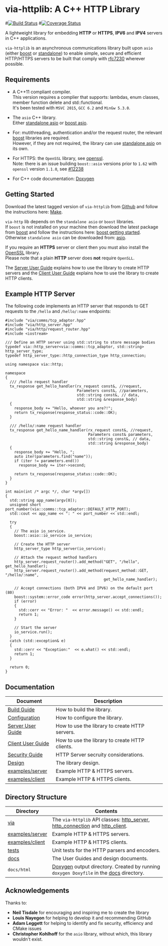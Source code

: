 # via-httplib: A C++ HTTP Library

#[![Build Status](https://travis-ci.org/kenba/via-httplib.svg?branch=master)](https://travis-ci.org/kenba/via-httplib)
#[![Coverage Status](https://coveralls.io/repos/github/kenba/via-httplib/badge.svg?branch=master)](https://coveralls.io/github/kenba/via-httplib?branch=master)

A lightweight library for embedding **HTTP** or **HTTPS**, **IPV6** and **IPV4** servers in C++ applications.

`via-httplib` is an asynchronous communications library built upon `asio` (either
[boost](http://www.boost.org/doc/libs/1_63_0/doc/html/boost_asio.html) or
[standalone](http://think-async.com/)) to enable simple, secure and efficient
HTTP/HTTPS servers to be built that comply with
[rfc7230](https://tools.ietf.org/html/rfc7230) wherever possible.

## Requirements

+ A C++11 compliant compiler.   
This version requires a complier that supports:  lambdas, enum classes, member function delete
and std::functional.  
It's been tested with `MSVC 2015`, `GCC 6.2` and `MinGw 5.3.0`.  

+ The `asio` C++ library.  
Either [standalone asio](http://think-async.com/) or [boost asio](http://www.boost.org/).  

+ For: mutithreading, authentication and/or the request router, the relevant [boost](http://www.boost.org/) libraries are required.  
However, if they are not required, the library can use [standalone asio](http://think-async.com/) on its own.

+ For HTTPS: the `OpenSSL` library, see [openssl](http://www.openssl.org/).  
  Note: there is an issue building `boost::asio` versions prior to `1.62` with `openssl` version `1.1.0`, see [#12238](https://svn.boost.org/trac/boost/ticket/12238)

+ For C++ code documentation: [Doxygen](http://www.stack.nl/~dimitri/doxygen/)

## Getting Started

Download the latest tagged version of `via-httplib` from
[Github](https://github.com/kenba/via-httplib)
and follow the instructions here: [Make](docs/MAKE.md).  

`via-http` lib depends on the `standalone asio` or `boost` libraries.  
If `boost` is not installed on your machine then download the latest package from
[boost](http://www.boost.org/) and follow the instructions here:
[boost getting started](http://www.boost.org/doc/libs/1_62_0/more/getting_started/index.html).
Otherwise `standalone asio` can be downloaded from: [asio](http://think-async.com/).

If you require an **HTTPS** server or client then you must also install the
[OpenSSL](https://www.openssl.org/) library.  
Please note that a plain **HTTP** server does **not** require `OpenSLL`.

The [Server User Guide](docs/Server.md) explains how to use the library to create HTTP servers and
the [Client User Guide](docs/Client.md) explains how to use the library to create HTTP clients.

## Example HTTP Server

The following code implements an HTTP server that responds to GET requests to the
`/hello` and `/hello/:name` endpoints:

    #include "via/comms/tcp_adaptor.hpp"
    #include "via/http_server.hpp"
    #include "via/http/request_router.hpp"
    #include <iostream>

    /// Define an HTTP server using std::string to store message bodies
    typedef via::http_server<via::comms::tcp_adaptor, std::string> http_server_type;
    typedef http_server_type::http_connection_type http_connection;
    
    using namespace via::http;

    namespace
    {
      /// /hello request handler
      tx_response get_hello_handler(rx_request const&, //request,
                                    Parameters const&, //parameters,
                                    std::string const&, // data,
                                    std::string &response_body)
      {
        response_body += "Hello, whoever you are?!";
        return tx_response(response_status::code::OK);
      }

      /// /hello/:name request handler
      tx_response get_hello_name_handler(rx_request const&, //request,
                                         Parameters const& parameters,
                                         std::string const&, // data,
                                         std::string &response_body)
      {
        response_body += "Hello, ";
        auto iter(parameters.find("name"));
        if (iter != parameters.end())
          response_body += iter->second;

        return tx_response(response_status::code::OK);
      }
    }

    int main(int /* argc */, char *argv[])
    {
      std::string app_name(argv[0]);
      unsigned short port_number(via::comms::tcp_adaptor::DEFAULT_HTTP_PORT);
      std::cout << app_name << ": " << port_number << std::endl;

      try
      {
        // The asio io_service.
        boost::asio::io_service io_service;

        // Create the HTTP server
        http_server_type http_server(io_service);

        // Attach the request method handlers
        http_server.request_router().add_method("GET", "/hello", get_hello_handler);
        http_server.request_router().add_method(request_method::GET, "/hello/:name",
                                                get_hello_name_handler);

        // Accept connections (both IPV4 and IPV6) on the default port (80)
        boost::system::error_code error(http_server.accept_connections());
        if (error)
        {
          std::cerr << "Error: "  << error.message() << std::endl;
          return 1;
        }

        // Start the server
        io_service.run();
      }
      catch (std::exception& e)
      {
        std::cerr << "Exception:"  << e.what() << std::endl;
        return 1;
      }

      return 0;
    }

## Documentation

| Document | Description |
|----------|-------------|
| [Build Guide](docs/MAKE.md) | How to build the library. |
| [Configuration](docs/Configuration.md) | How to configure the library. |
| [Server User Guide](docs/Server.md) | How to use the library to create HTTP servers. |
| [Client User Guide](docs/Client.md) | How to use the library to create HTTP clients. |
| [Security Guide](docs/Server_Security.md) | HTTP Server secruity considerations. |
| [Design](docs/Design_Top.md) | The library design. |
| [examples/server](examples/server) | Example HTTP & HTTPS servers. |
| [examples/client](examples/client) | Example HTTP & HTTPS clients. |
    
## Directory Structure

| Directory            | Contents                                                                 |
|----------------------|--------------------------------------------------------------------------|
| [via](include/via)           | The `via-httplib` API classes: [http_server](include/via/http_server.hpp), [http_connection](include/via/http_connection.hpp) and [http_client](include/via/http_client.hpp). |
| [examples/server](examples/server) | Example HTTP & HTTPS servers.                              |
| [examples/client](examples/client) | Example HTTP & HTTPS clients.                              |
| [tests](tests)       | Unit tests for the HTTP parsers and encoders.                            |
| [docs](docs)         | The User Guides and design documents.                                    |
| `docs/html`          | [Doxygen](http://www.stack.nl/~dimitri/doxygen/) output directory. Created by running `doxygen Doxyfile` in the [docs](docs) directory. | 

## Acknowledgements

Thanks to:
 + **Neil Tisdale** for encouraging and inspiring me to create the library
 + **Louis Nayegon** for helping to develop it and recommending GitHub  
 + **Adam Leggett** for helping to identify and fix security, efficiency and CMake issues
 + **Christopher Kohlhoff** for the `asio` library, without which, this library wouldn't exist.
 